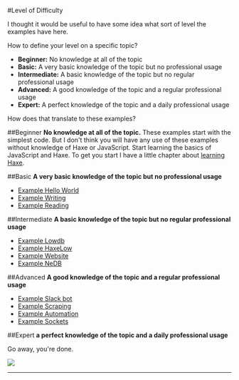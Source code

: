#Level of Difficulty

I thought it would be useful to have some idea what sort of level the examples have here.


How to define your level on a specific topic?

- **Beginner:** No knowledge at all of the topic
- **Basic:** A very basic knowledge of the topic but no professional usage
- **Intermediate:** A basic knowledge of the topic but no regular professional usage
- **Advanced:** A good knowledge of the topic and a regular professional usage
- **Expert:** A perfect knowledge of the topic and a daily professional usage


How does that translate to these examples?

##Beginner
**No knowledge at all of the topic.**
These examples start with the simplest code.
But I don't think you will have any use of these examples without knowledge of Haxe or JavaScript.
Start learning the basics of JavaScript and Haxe.
To get you start I have a little chapter about [learning Haxe](haxe/learn-haxe.md).


##Basic
**A very basic knowledge of the topic but no professional usage**

* [Example Hello World](00helloworld/about.md)
* [Example Writing](01writing/about.md)
* [Example Reading](02reading/about.md)

##Intermediate
**A basic knowledge of the topic but no regular professional usage**

* [Example Lowdb](03lowdb/about.md)
* [Example HaxeLow](04haxelow/about.md)
* [Example Website](05website/about.md)
* [Example NeDB](06nedb/about.md)

##Advanced
**A good knowledge of the topic and a regular professional usage**

* [Example Slack bot](09slackbot/about.md)
* [Example Scraping](10scraping/about.md)
* [Example Automation](11automation/about.md)
* [Example Sockets](12socket/about.md)


##Expert
**a perfect knowledge of the topic and a daily professional usage**

Go away, you're done.

![](https://s-media-cache-ak0.pinimg.com/originals/4b/bc/13/4bbc13ea757ccbcf384279f40b6091d4.gif)

-----
